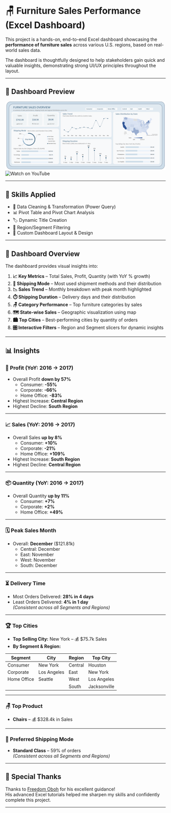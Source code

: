 # 🪑 Furniture Sales Performance (Excel Dashboard)

This project is a hands-on, end-to-end Excel dashboard showcasing the **performance of furniture sales** across various U.S. regions, based on real-world sales data.

The dashboard is thoughtfully designed to help stakeholders gain quick and valuable insights, demonstrating strong UI/UX principles throughout the layout.

---

## 📸 Dashboard Preview
![Furniture Sales Dashboard](https://github.com/AyushLekhi123/Furniture-Sales-Dashboard/blob/main/Dashboard.png)
![Watch on YouTube](https://youtu.be/J_-Ychidfp4?si=sP0MqHL63HzIVw3n)

---

## 🧠 Skills Applied

- 🧹 Data Cleaning & Transformation (Power Query)  
- 📊 Pivot Table and Pivot Chart Analysis  
- 🏷️ Dynamic Title Creation  
- 🔎 Region/Segment Filtering  
- 🎨 Custom Dashboard Layout & Design  

---

## 📌 Dashboard Overview

The dashboard provides visual insights into:

1. **📈 Key Metrics** – Total Sales, Profit, Quantity (with YoY % growth)
2. **🚚 Shipping Mode** – Most used shipment methods and their distribution
3. **📉 Sales Trend** – Monthly breakdown with peak month highlighted
4. **⏱️ Shipping Duration** – Delivery days and their distribution
5. **🪑 Category Performance** – Top furniture categories by sales
6. **🗺️ State-wise Sales** – Geographic visualization using map
7. **🏙️ Top Cities** – Best-performing cities by quantity of orders
8. **🎛️ Interactive Filters** – Region and Segment slicers for dynamic insights

---

## 📊 Insights

### 🔻 Profit (YoY: 2016 → 2017)
- Overall Profit **down by 57%**
  - Consumer: **-55%**
  - Corporate: **-66%**
  - Home Office: **-83%**
- Highest Increase: **Central Region**
- Highest Decline: **South Region**

---

### 📈 Sales (YoY: 2016 → 2017)
- Overall Sales **up by 8%**
  - Consumer: **+10%**
  - Corporate: **-21%**
  - Home Office: **+109%**
- Highest Increase: **South Region**
- Highest Decline: **Central Region**

---

### 📦 Quantity (YoY: 2016 → 2017)
- Overall Quantity **up by 11%**
  - Consumer: **+7%**
  - Corporate: **+2%**
  - Home Office: **+49%**

---

### 🗓️ Peak Sales Month
- Overall: **December** ($121.81k)
  - Central: December
  - East: November
  - West: November
  - South: December

---

### ⏳ Delivery Time
- Most Orders Delivered: **28% in 4 days**
- Least Orders Delivered: **4% in 1 day**  
_(Consistent across all Segments and Regions)_

---

### 🏆 Top Cities
- **Top Selling City:** New York – 💰 $75.7k Sales  
- **By Segment & Region:**

| Segment       | City         | Region   | Top City       |
|---------------|--------------|----------|----------------|
| Consumer      | New York     | Central  | Houston        |
| Corporate     | Los Angeles  | East     | New York       |
| Home Office   | Seattle      | West     | Los Angeles    |
|               |              | South    | Jacksonville   |

---

### 🪑 Top Product
- **Chairs** – 💰 $328.4k in Sales

---

### 🚚 Preferred Shipping Mode
- **Standard Class** – 59% of orders  
_(Consistent across all Segments and Regions)_

---

## 🙏 Special Thanks

Thanks to [Freedom Oboh](https://www.linkedin.com/in/freedomoboh/) for his excellent guidance!  
His advanced Excel tutorials helped me sharpen my skills and confidently complete this project.

---

